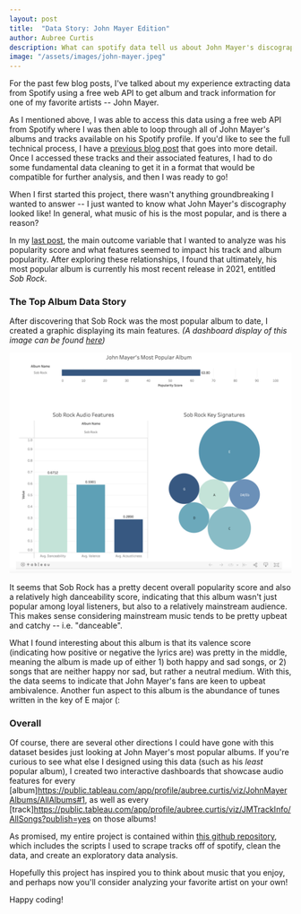 ```yaml
---
layout: post
title:  "Data Story: John Mayer Edition"
author: Aubree Curtis
description: What can spotify data tell us about John Mayer's discography?
image: "/assets/images/john-mayer.jpeg"
---
```


For the past few blog posts, I've talked about my experience extracting data from Spotify using a free web API to get album and track information for one of my favorite artists -- John Mayer. 

As I mentioned above, I was able to access this data using a free web API from Spotify where I was then able to loop through all of John Mayer's albums and tracks available on his Spotify profile. If you'd like to see the full technical process, I have a [previous blog post](https://acurtis2023.github.io/stat386-projects/2022/10/19/Webscrape.html) that goes into more detail. Once I accessed these tracks and their associated features, I had to do some fundamental data cleaning to get it in a format that would be compatible for further analysis, and then I was ready to go!

When I first started this project, there wasn't anything groundbreaking I wanted to answer -- I just wanted to know what John Mayer's discography looked like! In general, what music of his is the most popular, and is there a reason?

In my [last post](https://acurtis2023.github.io/stat386-projects/2022/11/17/EDA.html), the main outcome variable that I wanted to analyze was his popularity score and what features seemed to impact his track and album popularity. After exploring these relationships, I found that ultimately, his most popular album is currently his most recent release in 2021, entitled *Sob Rock*.

### The Top Album Data Story

After discovering that Sob Rock was the most popular album to date, I created a graphic displaying its main features. *(A dashboard display of this image can be found [here](https://public.tableau.com/app/profile/aubree.curtis/viz/JMMostPopularAlbum/MostPopularAlbum#1))*

![TopAlbum](https://raw.githubusercontent.com/acurtis2023/stat386-projects/main/assets/images/SobRock.png)

It seems that Sob Rock has a pretty decent overall popularity score and also a relatively high danceability score, indicating that this album wasn't just popular among loyal listeners, but also to a relatively mainstream audience. This makes sense considering mainstream music tends to be pretty upbeat and catchy -- i.e. "danceable". 

What I found interesting about this album is that its valence score (indicating how positive or negative the lyrics are) was pretty in the middle, meaning the album is made up of either 1) both happy and sad songs, or 2) songs that are neither happy nor sad, but rather a neutral medium. With this, the data seems to indicate that John Mayer's fans are keen to upbeat ambivalence. Another fun aspect to this album is the abundance of tunes written in the key of E major (:

### Overall

Of course, there are several other directions I could have gone with this dataset besides just looking at John Mayer's most popular albums. If you're curious to see what else I designed using this data (such as his *least* popular album), I created two interactive dashboards that showcase audio features for every [album]https://public.tableau.com/app/profile/aubree.curtis/viz/JohnMayerAlbums/AllAlbums#1, as well as every [track]https://public.tableau.com/app/profile/aubree.curtis/viz/JMTrackInfo/AllSongs?publish=yes on those albums!

As promised, my entire project is contained within [this github repository](https://github.com/acurtis2023/Spotify_Scrape), which includes the scripts I used to scrape tracks off of spotify, clean the data, and create an exploratory data analysis. 

Hopefully this project has inspired you to think about music that you enjoy, and perhaps now you'll consider analyzing your favorite artist on your own! 

Happy coding!